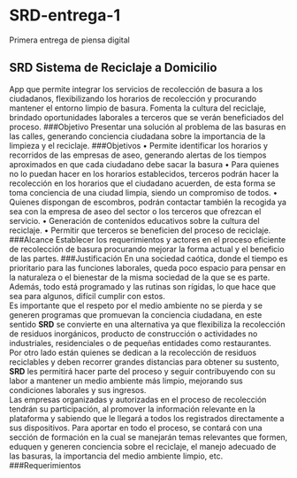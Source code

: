# SRD-entrega-1
Primera entrega de piensa digital
## SRD  Sistema de Reciclaje a Domicilio
App que permite integrar los servicios  de recolección de basura a los ciudadanos, flexibilizando los horarios de recolección y procurando mantener el entorno limpio de basura. Fomenta la cultura del reciclaje, brindado oportunidades laborales a terceros que se verán beneficiados  del proceso.
###Objetivo
Presentar una solución al problema de las basuras en las calles, generando conciencia ciudadana sobre la importancia de la limpieza y el reciclaje.
###Objetivos
•	Permite identificar los horarios y recorridos de las empresas de aseo, generando alertas de los tiempos aproximados en que cada ciudadano debe sacar la basura
•	Para quienes no lo puedan hacer en los horarios establecidos, terceros podrán hacer la recolección en los horarios que el ciudadano acuerden, de esta forma se toma conciencia de una ciudad limpia, siendo un compromiso de todos.
•	Quienes dispongan de escombros, podrán contactar también la recogida ya sea con la empresa de aseo del sector o los terceros que ofrezcan el servicio. 
•	Generación de contenidos educativos sobre la cultura del reciclaje.
•	Permitir que terceros se beneficien del proceso de reciclaje.
###Alcance
Establecer los requerimientos y actores en el proceso eficiente de recolección de basura procurando mejorar  la forma actual y el beneficio de las partes.
###Justificación
En una sociedad caótica, donde el tiempo es prioritario para las funciones laborales, queda poco espacio para pensar en la naturaleza o el bienestar de la misma sociedad de la que se es parte. Además, todo está programado y las rutinas son rígidas, lo que hace que sea para algunos, difícil cumplir con estos.  
Es importante que el respeto por el medio ambiente no se pierda y se generen programas que promuevan la conciencia ciudadana, en este sentido **SRD** se convierte en una alternativa ya que flexibiliza la recolección de residuos inorgánicos, producto de construcción o actividades no industriales, residenciales o de pequeñas entidades como restaurantes.  
Por otro lado están quienes se dedican a la recolección de residuos reciclables y deben recorrer grandes distancias para obtener su sustento, **SRD** les permitirá hacer parte del proceso y seguir contribuyendo con su labor a mantener un medio ambiente más limpio, mejorando sus condiciones laborales y sus ingresos.  
Las empresas organizadas y autorizadas en el proceso de recolección tendrán su participación, al promover la información relevante en la plataforma y sabiendo que le llegará a todos los registrados directamente a sus dispositivos. Para aportar en todo el proceso, se contará con una sección de formación en la cual se manejarán temas relevantes que formen, eduquen y generen conciencia sobre el reciclaje, el manejo adecuado de las basuras, la importancia del medio ambiente limpio, etc.
###Requerimientos

###
